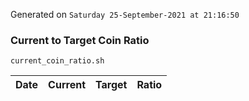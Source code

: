 Generated on `Saturday 25-September-2021 at 21:16:50`

### Current to Target Coin Ratio
`current_coin_ratio.sh`

Date|Current|Target|Ratio
---|---|---|---
